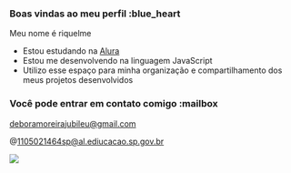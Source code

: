 ### Boas vindas ao meu perfil :blue_heart

Meu nome é riquelme

- Estou estudando na [Alura](https://www.alura.com.br)
- Estou me desenvolvendo na linguagem JavaScript
- Utilizo esse espaço para minha organização e compartilhamento dos meus projetos desenvolvidos

### Você pode entrar em contato comigo :mailbox

deboramoreirajubileu@gmail.com

@1105021464sp@al.ediucacao.sp.gov.br

![](https://media1.tenor.com/m/zAJyO4ukfvAAAAAC/skeleton-skeletons.gif)

